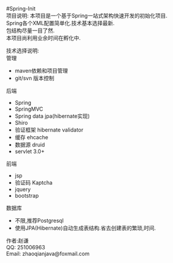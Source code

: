 #Spring-Init<br />
项目说明:
本项目是一个基于Spring一站式架构快速开发的初始化项目.<br />
Spring各个XML配置简单化.技术基本选择最新.<br />
包结构尽量一目了然.<br />
本项目尚利用业余时间在孵化中.<br />

技术选择说明:<br />
管理<br />
<ul>
<li>
 maven依赖和项目管理
</li>
<li>
 git/svn 版本控制
</li>
</ul>
后端<br />
<ul>
<li>
 Spring
</li>
<li>
 SpringMVC
</li>
<li>
 Spring data jpa(hibernate实现)
</li>
<li>
 Shiro
</li>
<li>
 验证框架 hibernate validator
</li>
<li>
 缓存 ehcache
</li>
<li>
 数据源 druid
</li>
<li>
 servlet 3.0+
</li>
</ul>
前端<br />
<ul>
<li>
 jsp
</li>
<li>
 验证码 Kaptcha
</li>
<li>
 jquery
</li>
<li>
 bootstrap
</li>
</ul>
数据库<br />
<ul>
<li>
 不限,推荐Postgresql
</li>
<li>
 使用JPA(Hibernate)自动生成表结构.省去创建表的繁琐,时间.
</li>
</ul>
作者:赵谦<br />
QQ: 251006963<br />
Email: zhaoqianjava@foxmail.com
